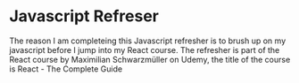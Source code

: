 # Javascript Refreser

The reason I am completeing this Javascript refresher is to brush up on my javascript before I jump into my React course. The refresher is part of the React course by Maximilian Schwarzmüller on Udemy, the title of the course is React - The Complete Guide